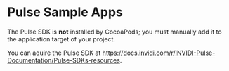 # Pulse Sample Apps

The Pulse SDK is **not** installed by CocoaPods; you must manually add it to the application target of your project.

You can aquire the Pulse SDK at https://docs.invidi.com/r/INVIDI-Pulse-Documentation/Pulse-SDKs-resources. 
